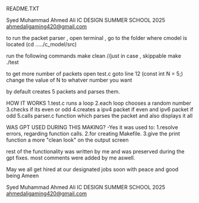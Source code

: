 README.TXT

Syed Muhammad Ahmed Ali
IC DESIGN SUMMER SCHOOL 2025
ahmedaligaming420@gmail.com

to run the packet parser , 
open terminal , go to the folder where cmodel is located
(cd ...../c_model/src)

run the following commands
make clean //just in case , skippable
make
./test

to get more number of packets open test.c 
goto line 12 (const int N = 5;)
change the value of N to whatver number you want

by default creates 5 packets and parses them.

HOW IT WORKS
1.test.c runs a loop 
2.each loop chooses a random number
3.checks if its even or odd
4.creates a ipv4 packet if even and ipv6 packet if odd
5.calls parser.c function which parses the packet and also displays it all

WAS GPT USED DURING THIS MAKING?
-Yes it was used to:
1.resolve errors, regarding function calls.
2.for creating Makefile. 
3.give the print function a more "clean look" on the output screen

rest of the functionality was written by me and was preserved during the gpt fixes.
most comments were added by me aswell.

May we all get hired at our designated jobs soon with peace and good being
Ameen

Syed Muhammad Ahmed Ali
IC DESIGN SUMMER SCHOOL 2025
ahmedaligaming420@gmail.com